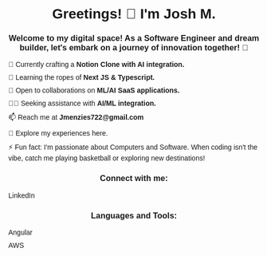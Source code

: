 <!DOCTYPE html>
<html lang="en">
<head>
  <meta charset="UTF-8">
  <meta name="viewport" content="width=device-width, initial-scale=1.0">
  <title>Welcome to Josh's Digital Space</title>
  <style>
    body {
      font-family: Arial, sans-serif;
    }
    h1, h3 {
      text-align: center;
    }
    ul {
      list-style-type: none;
      padding: 0;
    }
    li {
      margin-bottom: 10px;
    }
    a {
      text-decoration: none;
    }
  </style>
</head>
<body>

<h1>Greetings! 👋 I'm Josh M.</h1>
<h3>Welcome to my digital space! As a Software Engineer and dream builder, let's embark on a journey of innovation together! 🚀</h3>

<ul>
  <li>🔭 Currently crafting a <strong>Notion Clone with AI integration.</strong></li>
  <li>🌱 Learning the ropes of <strong>Next JS & Typescript.</strong></li>
  <li>🤝 Open to collaborations on <strong>ML/AI SaaS applications.</strong></li>
  <li>👨‍💻 Seeking assistance with <strong>AI/ML integration.</strong></li>
  <li>📫 Reach me at <strong><a href="mailto:Jmenzies722@gmail.com">Jmenzies722@gmail.com</a></strong></li>
  <li>📄 Explore my experiences <a href="https://jshua.netlify.app" target="_blank">here</a>.</li>
  <li>⚡ Fun fact: I'm passionate about Computers and Software. When coding isn't the vibe, catch me playing basketball or exploring new destinations!</li>
</ul>

<h3>Connect with me:</h3>
<p>
  <a href="https://linkedin.com/in/https://www.linkedin.com/in/josh-m123456/" target="blank">LinkedIn</a>
</p>

<h3>Languages and Tools:</h3>
<ul>
  <li><a href="https://angular.io" target="_blank">Angular</a></li>
  <li><a href="https://aws.amazon.com" target="_blank">AWS</a></li>
  <!-- Add more tools as needed -->
</ul>

</body>
</html>

